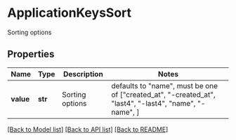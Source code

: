 # ApplicationKeysSort

Sorting options

## Properties

| Name      | Type    | Description     | Notes                                                                                                  |
| --------- | ------- | --------------- | ------------------------------------------------------------------------------------------------------ |
| **value** | **str** | Sorting options | defaults to "name", must be one of ["created_at", "-created_at", "last4", "-last4", "name", "-name", ] |

[[Back to Model list]](README.md#documentation-for-models) [[Back to API list]](README.md#documentation-for-api-endpoints) [[Back to README]](README.md)
